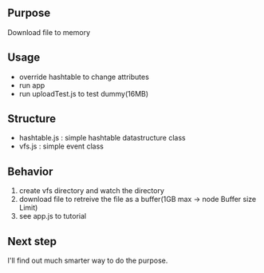 Purpose
---
Download file to memory

Usage
---
- override hashtable to change attributes
- run app
- run uploadTest.js to test dummy(16MB)

Structure
---
- hashtable.js : simple hashtable datastructure class
- vfs.js : simple event class

Behavior
---
1. create vfs directory and watch the directory
2. download file to retreive the file as a buffer(1GB max -> node Buffer size Limit)
3. see app.js to tutorial

Next step
---
I'll find out much smarter way to do the purpose.